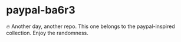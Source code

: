 ﻿# paypal-ba6r3

🔥 Another day, another repo.
This one belongs to the paypal-inspired collection.
Enjoy the randomness.

